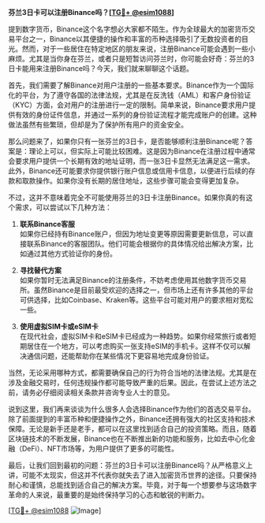 **芬兰3日卡可以注册Binance吗？[[TG💪+ @esim1088](https://t.me/s/esim1088)]**

提到数字货币，Binance这个名字想必大家都不陌生。作为全球最大的加密货币交易平台之一，Binance以其便捷的操作和丰富的币种选择吸引了无数投资者的目光。然而，对于一些居住在特定地区的朋友来说，注册Binance可能会遇到一些小麻烦。尤其是当你身在芬兰，或者只是短暂访问芬兰时，你可能会好奇：芬兰的3日卡能用来注册Binance吗？今天，我们就来聊聊这个话题。

首先，我们需要了解Binance对用户注册的一些基本要求。Binance作为一个国际化的平台，为了遵守各国的法律法规，尤其是在反洗钱（AML）和客户身份验证（KYC）方面，会对用户的注册进行一定的限制。简单来说，Binance要求用户提供有效的身份证件信息，并通过一系列的身份验证流程才能完成账户的创建。这种做法虽然有些繁琐，但却是为了保护所有用户的资金安全。

那么问题来了，如果你只有一张芬兰的3日卡，是否能够顺利注册Binance呢？答案是：理论上可以，但实际上可能比较困难。这是因为Binance在注册过程中通常会要求用户提供一个长期有效的地址证明，而一张3日卡显然无法满足这一需求。此外，Binance还可能要求你提供银行账户信息或信用卡信息，以便进行后续的存款和取款操作。如果你没有长期的居住地址，这些步骤可能会变得更加复杂。

不过，这并不意味着完全不可能使用芬兰的3日卡注册Binance。如果你真的有这个需求，可以尝试以下几种方法：

1. **联系Binance客服**  
   如果你已经持有Binance账户，但因为地址变更等原因需要更新信息，可以直接联系Binance的客服团队。他们可能会根据你的具体情况给出解决方案，比如通过其他方式验证你的身份。

2. **寻找替代方案**  
   如果你暂时无法满足Binance的注册条件，不妨考虑使用其他数字货币交易所。虽然Binance是目前最受欢迎的选择之一，但市场上还有许多其他的平台可供选择，比如Coinbase、Kraken等。这些平台可能对用户的要求相对宽松一些。

3. **使用虚拟SIM卡或eSIM卡**  
   在现代社会，虚拟SIM卡和eSIM卡已经成为一种趋势。如果你经常旅行或者短期居住在一个地方，可以考虑购买一张支持eSIM的手机卡。这样不仅可以解决通信问题，还能帮助你在某些情况下更容易地完成身份验证。

当然，无论采用哪种方式，都需要确保自己的行为符合当地的法律法规。尤其是在涉及金融交易时，任何违规操作都可能导致严重的后果。因此，在尝试上述方法之前，请务必仔细阅读相关条款并咨询专业人士的意见。

说到这里，我们再来谈谈为什么很多人会选择Binance作为他们的首选交易平台。除了前面提到的丰富币种和便捷操作之外，Binance还拥有强大的社区支持和技术保障。无论是新手还是老手，都可以在这里找到适合自己的投资策略。而且，随着区块链技术的不断发展，Binance也在不断推出新的功能和服务，比如去中心化金融（DeFi）、NFT市场等，为用户提供了更多的可能性。

最后，让我们回到最初的问题：芬兰的3日卡可以注册Binance吗？从严格意义上讲，可能不太现实，但这并不代表你就失去了进入加密货币世界的途径。只要保持耐心和谨慎，总能找到适合自己的解决方案。毕竟，对于每一个想要参与这场数字革命的人来说，最重要的是始终保持学习的心态和敏锐的判断力。

[[TG💪+ @esim1088](https://t.me/s/esim1088) ![Image](https://i.postimg.cc/4NQfJmqS/Snipaste-2025-05-13-00-14-12.png)]